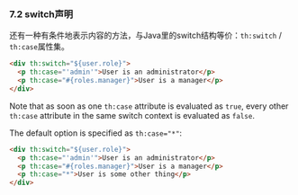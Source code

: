 ### 7.2 switch声明

还有一种有条件地表示内容的方法，与Java里的switch结构等价：`th:switch` / `th:case`属性集。
```html
<div th:switch="${user.role}">
  <p th:case="'admin'">User is an administrator</p>
  <p th:case="#{roles.manager}">User is a manager</p>
</div>
```
Note that as soon as one `th:case` attribute is evaluated as `true`, every other `th:case` attribute in the same switch context is evaluated as `false`.

The default option is specified as `th:case="*"`:
```html
<div th:switch="${user.role}">
  <p th:case="'admin'">User is an administrator</p>
  <p th:case="#{roles.manager}">User is a manager</p>
  <p th:case="*">User is some other thing</p>
</div>
```